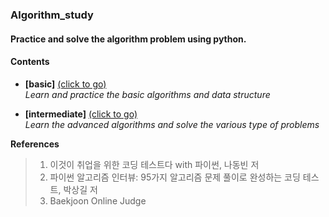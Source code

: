 ### Algorithm_study

#### Practice and solve the algorithm problem using python.

#### __Contents__

- __[basic]__ [(click to go)](https://github.com/sangmanjung/Algorithm_study/tree/main/basic)  
  _Learn and practice the basic algorithms and data structure_
  
- __[intermediate]__ [(click to go)](https://github.com/sangmanjung/Algorithm_study/tree/main/intermediate)    
  _Learn the advanced algorithms and solve the various type of problems_  
   
__References__ 
> 1. 이것이 취업을 위한 코딩 테스트다 with 파이썬, 나동빈 저  
> 2. 파이썬 알고리즘 인터뷰: 95가지 알고리즘 문제 풀이로 완성하는 코딩 테스트, 박상길 저
> 3. Baekjoon Online Judge

